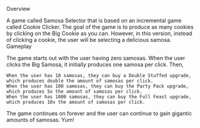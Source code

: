 Overview

A game called Samosa Selector that is based on an incremental game called Cookie Clicker. The goal of the game is to produce as many cookies by clicking on the Big Cookie as you can. However, in this version, instead of clicking a cookie, the user will be selecting a delicious samosa.
Gameplay

The game starts out with the user having zero samosas. When the user clicks the Big Samosa, it initially produces one samosa per click. Then,

    When the user has 10 samosas, they can buy a Double Stuffed upgrade, which produces double the amount of samosas per click.
    When the user has 100 samosas, they can buy the Party Pack upgrade, which produces 5x the amount of samosas per click.
    When the user has 1000 samosas, they can buy the Full Feast upgrade, which produces 10x the amount of samosas per click.

The game continues on forever and the user can continue to gain gigantic amounts of samosas. Yum!
